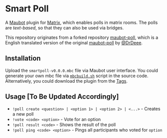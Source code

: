 # Smart Poll

A [Maubot](https://github.com/maubot/maubot) plugin for
[Matrix](https://matrix.org/), which enables polls in matrix rooms.
The polls are *text-based*, so that they can also be used via bridges.

This repository originates from a forked repository
[maubot-poll](https://github.com/YingzhouLi/maubot-poll), which is a
English translated version of the original
[maubot-poll](https://github.com/DrDeee/maubot-poll) by
[@DrDeee](https://github.com/DrDeee).


## Installation

Upload the `smartpoll-v0.0.0.mbc` file via Maubot user interface.
You could generate your own mbc file via
[`mbcbuild.sh`](/mbcbuild.sh) script in the
source code. Alternatively, you could download the plugin from the
[Tags](./tags).

## Usage [To Be Updated Accordingly]

- `!poll create <question> | <option 1> | <option 2> | <...>` -  Creates a new poll
- `!vote <code> <option>` - Vote for an option
- `!poll result <code>` - Shows the result of the poll
- `!poll ping <code> <option>` - Pings all participants who voted for `option`

